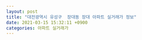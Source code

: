 ```yaml
---
layout: post
title: "대전광역시 유성구  장대동 장대 아파트 실거래가 정보"
date: 2021-03-15 15:32:11 +0900
categories: 아파트 실거래가
---
```


